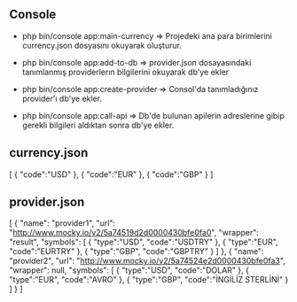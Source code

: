 
Console
--------------
  * php bin/console app:main-currency => Projedeki ana para birimlerini currency.json dosyasını okuyarak oluşturur.

  * php bin/console app:add-to-db => provider.json dosayasındaki tanımlanmış providerlerın bilgilerini okuyarak db'ye ekler

  * php bin/console app:create-provider => Consol'da tanımladığınız provider'ı db'ye ekler. 

  * php bin/console app:call-api => Db'de bulunan apilerin adreslerine gibip gerekli bilgileri aldıktan sonra db'ye ekler.

currency.json
--------------
[
  {
    "code":"USD"
  },
  {
    "code":"EUR"
  },
  {
    "code":"GBP"
  }
]

provider.json
--------------
[
  {
    "name": "provider1",
    "url": "http://www.mocky.io/v2/5a74519d2d0000430bfe0fa0",
    "wrapper": "result",
    "symbols":
    [
      {
        "type":"USD",
        "code":"USDTRY"
      },
      {
        "type":"EUR",
        "code":"EURTRY"
      },
      {
        "type":"GBP",
        "code":"GBPTRY"
      }
    ]
  },
  {
    "name": "provider2",
    "url": "http://www.mocky.io/v2/5a74524e2d0000430bfe0fa3",
    "wrapper": null,
    "symbols":
    [
      {
        "type":"USD",
        "code":"DOLAR"
      },
      {
        "type":"EUR",
        "code":"AVRO"
      },
      {
        "type":"GBP",
        "code":"İNGİLİZ STERLİNİ"
      }
    ]
  }
]
